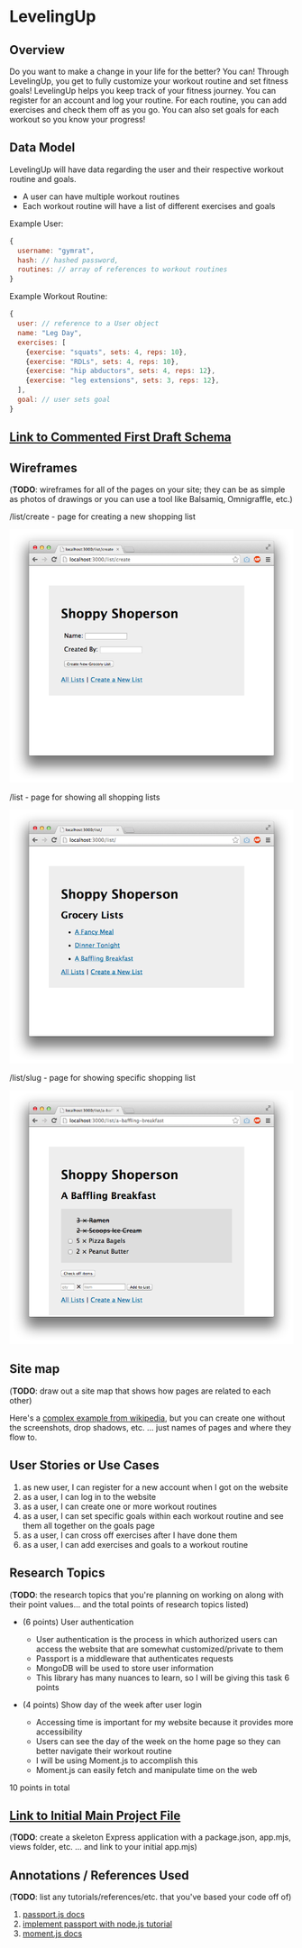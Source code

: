 # LevelingUp

## Overview

Do you want to make a change in your life for the better? You can! Through LevelingUp, you get to fully customize your workout routine and set fitness goals! LevelingUp helps you keep track of your fitness journey. You can register for an account and log your routine. For each routine, you can add exercises and check them off as you go. You can also set goals for each workout so you know your progress!

## Data Model

LevelingUp will have data regarding the user and their respective workout routine and goals.

* A user can have multiple workout routines
* Each workout routine will have a list of different exercises and goals

Example User:

```javascript
{
  username: "gymrat",
  hash: // hashed password,
  routines: // array of references to workout routines
}
```

Example Workout Routine:

```javascript
{
  user: // reference to a User object
  name: "Leg Day",
  exercises: [
    {exercise: "squats", sets: 4, reps: 10},
    {exercise: "RDLs", sets: 4, reps: 10},
    {exercise: "hip abductors", sets: 4, reps: 12},
    {exercise: "leg extensions", sets: 3, reps: 12},
  ],
  goal: // user sets goal
}
```

## [Link to Commented First Draft Schema](db.mjs) 


## Wireframes

(__TODO__: wireframes for all of the pages on your site; they can be as simple as photos of drawings or you can use a tool like Balsamiq, Omnigraffle, etc.)

/list/create - page for creating a new shopping list

![list create](documentation/list-create.png)

/list - page for showing all shopping lists

![list](documentation/list.png)

/list/slug - page for showing specific shopping list

![list](documentation/list-slug.png)

## Site map

(__TODO__: draw out a site map that shows how pages are related to each other)

Here's a [complex example from wikipedia](https://upload.wikimedia.org/wikipedia/commons/2/20/Sitemap_google.jpg), but you can create one without the screenshots, drop shadows, etc. ... just names of pages and where they flow to.

## User Stories or Use Cases

1. as new user, I can register for a new account when I got on the website
2. as a user, I can log in to the website
3. as a user, I can create one or more workout routines
4. as a user, I can set specific goals within each workout routine and see them all together on the goals page
5. as a user, I can cross off exercises after I have done them
6. as a user, I can add exercises and goals to a workout routine

## Research Topics

(__TODO__: the research topics that you're planning on working on along with their point values... and the total points of research topics listed)

* (6 points) User authentication
    * User authentication is the process in which authorized users can access the website that are somewhat customized/private to them
    * Passport is a middleware that authenticates requests
    * MongoDB will be used to store user information
    * This library has many nuances to learn, so I will be giving this task 6 points
  
* (4 points) Show day of the week after user login
    * Accessing time is important for my website because it provides more accessibility
    * Users can see the day of the week on the home page so they can better navigate their workout routine
    * I will be using Moment.js to accomplish this
    * Moment.js can easily fetch and manipulate time on the web

10 points in total

## [Link to Initial Main Project File](app.mjs) 

(__TODO__: create a skeleton Express application with a package.json, app.mjs, views folder, etc. ... and link to your initial app.mjs)

## Annotations / References Used

(__TODO__: list any tutorials/references/etc. that you've based your code off of)

1. [passport.js docs](http://passportjs.org/docs)
2. [implement passport with node.js tutorial](https://medium.com/@prashantramnyc/node-js-with-passport-authentication-simplified-76ca65ee91e5)
3. [moment.js docs](https://momentjs.com/)